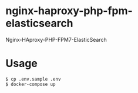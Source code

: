 # nginx-haproxy-php-fpm-elasticsearch

Nginx-HAproxy-PHP-FPM7-ElasticSearch

# Usage

```
$ cp .env.sample .env
$ docker-compose up
```

